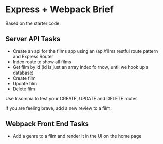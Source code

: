 # Express + Webpack Brief

Based on the starter code:

## Server API Tasks
- Create an api for the films app using an /api/films restful route pattern and Express Router
- Index route to show all films
- Get film by id (id is just an array index fo rnow, until we hook up a database)
- Create film
- Update film
- Delete film

Use Insomnia to test your CREATE, UPDATE and DELETE routes

If you are feeling brave, add a new review to a film.

## Webpack Front End Tasks
* Add a genre to a film and render it in the UI on the home page
